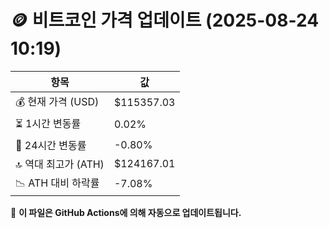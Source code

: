 # 🪙 비트코인 가격 업데이트 (2025-08-24 10:19)

| 항목                | 값 |
|--------------------|----------------|
| 💰 현재 가격 (USD) | $115357.03 |
| ⏳ 1시간 변동률    | 0.02% |
| 📆 24시간 변동률   | -0.80% |
| 🔝 역대 최고가 (ATH) | $124167.01 |
| 📉 ATH 대비 하락률 | -7.08% |

🔄 **이 파일은 GitHub Actions에 의해 자동으로 업데이트됩니다.**

